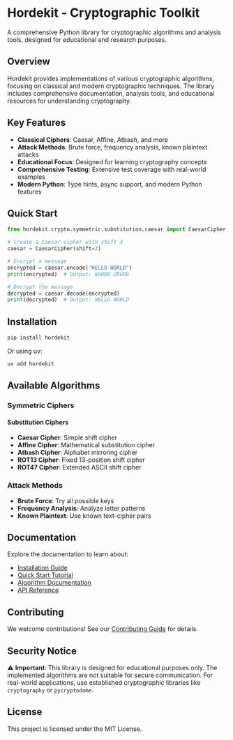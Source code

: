 # Hordekit - Cryptographic Toolkit

A comprehensive Python library for cryptographic algorithms and analysis tools, designed for educational and research purposes.

## Overview

Hordekit provides implementations of various cryptographic algorithms, focusing on classical and modern cryptographic techniques. The library includes comprehensive documentation, analysis tools, and educational resources for understanding cryptography.

## Key Features

- **Classical Ciphers**: Caesar, Affine, Atbash, and more
- **Attack Methods**: Brute force, frequency analysis, known plaintext attacks
- **Educational Focus**: Designed for learning cryptography concepts
- **Comprehensive Testing**: Extensive test coverage with real-world examples
- **Modern Python**: Type hints, async support, and modern Python features

## Quick Start

```python
from hordekit.crypto.symmetric.substitution.caesar import CaesarCipher

# Create a Caesar cipher with shift 3
caesar = CaesarCipher(shift=3)

# Encrypt a message
encrypted = caesar.encode("HELLO WORLD")
print(encrypted)  # Output: KHOOR ZRUOG

# Decrypt the message
decrypted = caesar.decode(encrypted)
print(decrypted)  # Output: HELLO WORLD
```

## Installation

```bash
pip install hordekit
```

Or using uv:

```bash
uv add hordekit
```

## Available Algorithms

### Symmetric Ciphers

#### Substitution Ciphers

- **Caesar Cipher**: Simple shift cipher
- **Affine Cipher**: Mathematical substitution cipher
- **Atbash Cipher**: Alphabet mirroring cipher
- **ROT13 Cipher**: Fixed 13-position shift cipher
- **ROT47 Cipher**: Extended ASCII shift cipher

### Attack Methods

- **Brute Force**: Try all possible keys
- **Frequency Analysis**: Analyze letter patterns
- **Known Plaintext**: Use known text-cipher pairs

## Documentation

Explore the documentation to learn about:

- [Installation Guide](installation.md)
- [Quick Start Tutorial](quickstart.md)
- [Algorithm Documentation](crypto/symmetric/substitution/)
- [API Reference](api/)

## Contributing

We welcome contributions! See our [Contributing Guide](development/contributing.md) for details.

## Security Notice

⚠️ **Important**: This library is designed for educational purposes only. The implemented algorithms are not suitable for secure communication. For real-world applications, use established cryptographic libraries like `cryptography` or `pycryptodome`.

## License

This project is licensed under the MIT License. 